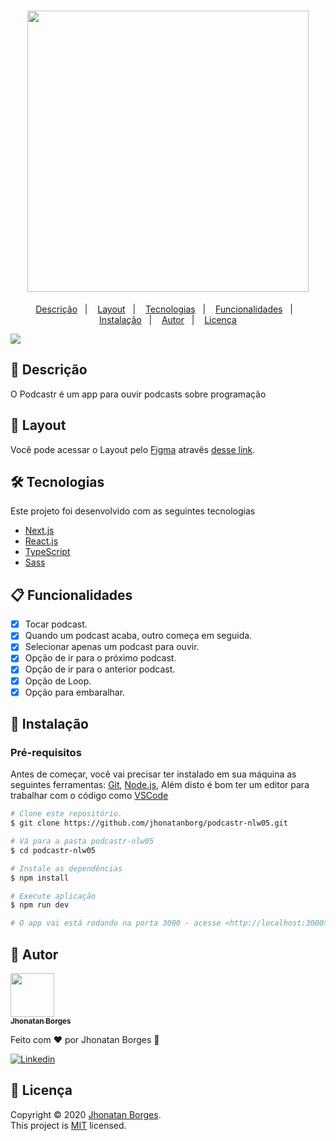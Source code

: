 <h1 align="center">
  <img width="450px" src="./.github/assets/logo.svg" />
  <br />
</h1>
<p align="center">
  <a href="#page_facing_up-descrição">Descrição</a>&nbsp;&nbsp;&nbsp;|&nbsp;&nbsp;&nbsp;
  <a href="#art-Layout">Layout</a>&nbsp;&nbsp;&nbsp;|&nbsp;&nbsp;&nbsp;
  <a href="#-tecnologias">Tecnologias</a>&nbsp;&nbsp;&nbsp;|&nbsp;&nbsp;&nbsp;
  <a href="#clipboard-Funcionalidades">Funcionalidades</a>&nbsp;&nbsp;&nbsp;|&nbsp;&nbsp;&nbsp;
  <a href="#closed_book-instalação">Instalação</a>&nbsp;&nbsp;&nbsp;|&nbsp;&nbsp;&nbsp;
  <a href="#man-Autor">Autor</a>&nbsp;&nbsp;&nbsp;|&nbsp;&nbsp;&nbsp;
  <a href="#memo-Licença">Licença</a>
</p>

<img src="./.github/assets/podcastr.svg" />

## :page_facing_up: Descrição

O Podcastr é um app para ouvir podcasts sobre programação

## :art: Layout

Você pode acessar o Layout pelo <a href="https://www.figma.com">Figma<a> atravês <a href="https://www.figma.com/file/5KchzYko8NeeV0suqrSi6x/Podcastr-(Copy)?node-id=199599%3A1028">desse link<a>.

## 🛠 Tecnologias

Este projeto foi desenvolvido com as seguintes tecnologias

-   [Next.js](https://nextjs.org/)
-   [React.js](https://pt-br.reactjs.org/)
-   [TypeScript](https://www.typescriptlang.org/)
-   [Sass](https://sass-lang.com/)

## :clipboard: Funcionalidades

-   [x] Tocar podcast.
-   [x] Quando um podcast acaba, outro começa em seguida.
-   [x] Selecionar apenas um podcast para ouvir.
-   [x] Opção de ir para o próximo podcast.
-   [x] Opção de ir para o anterior podcast.
-   [x] Opção de Loop.
-   [x] Opção para embaralhar.

## :closed_book: Instalação

### Pré-requisitos

Antes de começar, você vai precisar ter instalado em sua máquina as seguintes ferramentas:
[Git](https://git-scm.com), [Node.js](https://nodejs.org/en/), Além disto é bom ter um editor para trabalhar com o código como [VSCode](https://code.visualstudio.com/)

```bash
# Clone este repositório.
$ git clone https://github.com/jhonatanborg/podcastr-nlw05.git

# Vá para a pasta podcastr-nlw05
$ cd podcastr-nlw05

# Instale as dependências
$ npm install

# Execute aplicação
$ npm run dev

# O app vai está rodando na porta 3000 - acesse <http://localhost:3000>
```

## :man: Autor

<a href="https://github.com/jhonatanborg">
 <img src="https://avatars0.githubusercontent.com/u/61118233?s=400&u=37870397a9363ce5e768975c05e95a5f5d323ca1&v=4" width="70px;" alt=""/>
 <br />
 <sub><b>Jhonatan Borges</b></sub>
</a>

Feito com ❤️ por Jhonatan Borges 🚀

<a href="https://www.linkedin.com/in/jhonatanborg">
  <img alt="Linkedin" src="https://img.shields.io/badge/-Alexandre%20Costa-9871F5?label=Linkedin&logo=linkedin&style=flat-square">
</a>

## :memo: Licença

Copyright © 2020 [Jhonatan Borges](https://github.com/jhonatanborg).<br />
This project is [MIT](./.github/LICENSE.txt) licensed.
